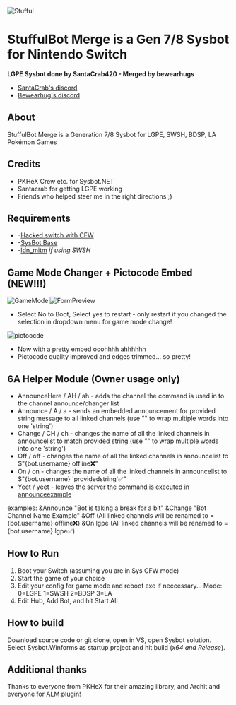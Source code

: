 ![Stufful](https://cdn.discordapp.com/attachments/733453918498979944/964983965452738620/stufful.gif)
# StuffulBot Merge is a Gen 7/8 Sysbot for Nintendo Switch

**LGPE Sysbot done by SantaCrab420 - Merged by bewearhugs**

* [SantaCrab's discord](https://www.piplup.net)
* [Bewearhug's discord](https://tiny.cc/bwhd)

## About
StuffulBot Merge is a Generation 7/8 Sysbot for LGPE, SWSH, BDSP, LA Pokémon Games

## Credits
* PKHeX Crew etc. for Sysbot.NET
* Santacrab for getting LGPE working
* Friends who helped steer me in the right directions ;)

## Requirements
* -[Hacked switch with CFW](https://nh-server.github.io/switch-guide/user_guide/getting_started/)
* -[SysBot Base](https://github.com/olliz0r/sys-botbase)
* -[ldn_mitm](https://github.com/spacemeowx2/ldn_mitm) *if using SWSH*

## Game Mode Changer + Pictocode Embed (NEW!!!)
![GameMode](https://media.discordapp.net/attachments/861058349621444648/967503425543745566/unknown.png)
![FormPreview](https://media.discordapp.net/attachments/861058349621444648/967508653487849472/unknown.png)
* Select No to Boot, Select yes to restart - only restart if you changed the selection in dropdown menu for game mode change!

![pictoocde](https://media.discordapp.net/attachments/861058349621444648/968384357821722634/reeee.png)
- Now with a pretty embed ooohhhh ahhhhhh
- Pictocode quality improved and edges trimmed... so pretty!

## 6A Helper Module (Owner usage only)
* AnnounceHere / AH / ah - adds the channel the command is used in to the channel announce/changer list
* Announce / A / a - sends an embedded announcement for provided string message to all linked channels (use "" to wrap multiple words into one 'string')
* Change / CH / ch - changes the name of all the linked channels in announcelist to match provided string (use "" to wrap multiple words into one 'string')
* Off / off - changes the name of all the linked channels in announcelist to $"{bot.username} offline❌"
* On / on - changes the name of all the linked channels in announcelist to $"{bot.username} 'providedstring'✅"
* Yeet / yeet - leaves the server the command is executed in
[announceexample](https://media.discordapp.net/attachments/767623266536783892/972683157629452399/unknown.png)

examples:
&Announce "Bot is taking a break for a bit"
&Change "Bot Channel Name Example"
&Off (All linked channels will be renamed to = {bot.username} offline❌)
&On lgpe (All linked channels will be renamed to = {bot.username} lgpe✅)

## How to Run
1. Boot your Switch (assuming you are in Sys CFW mode)
2. Start the game of your choice
3. Edit your config for game mode and reboot exe if neccessary...  Mode:  0=LGPE 1=SWSH 2=BDSP 3=LA
5. Edit Hub, Add Bot, and hit Start All

## How to build
Download source code or git clone, open in VS, open Sysbot solution. Select Sysbot.Winforms as startup project and hit build (*x64 and Release*).

## Additional thanks
Thanks to everyone from PKHeX for their amazing library, and Archit and everyone for ALM plugin!
